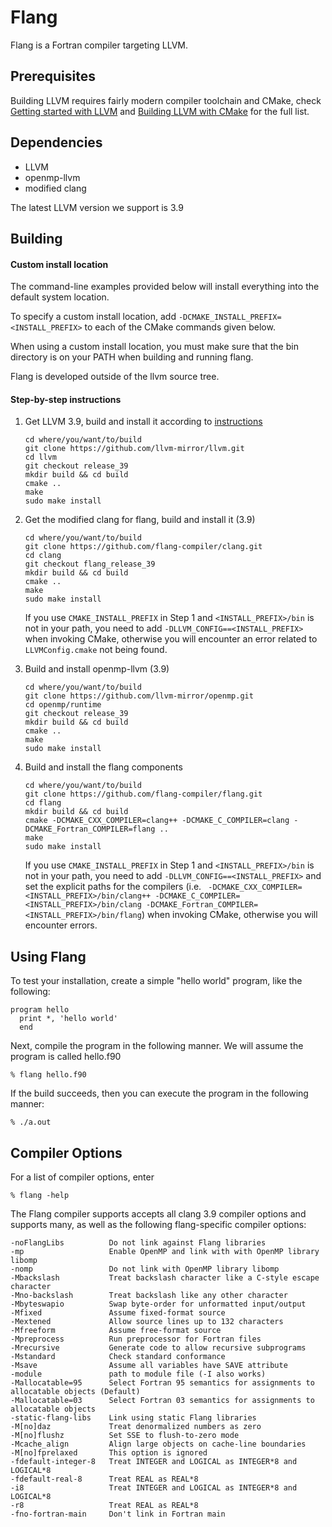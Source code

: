 Flang
=====

Flang is a Fortran compiler targeting LLVM.

## Prerequisites

Building LLVM requires fairly modern compiler toolchain and CMake, check [Getting started with LLVM](http://llvm.org/releases/3.9.0/docs/GettingStarted.html#host-c-toolchain-both-compiler-and-standard-library) and [Building LLVM with CMake][llvm-cmake] for the full list. 

## Dependencies

- LLVM
- openmp-llvm
- modified clang

The latest LLVM version we support is 3.9

## Building

#### Custom install location

The command-line examples provided below will install everything into the default system location.

To specify a custom install location, add `-DCMAKE_INSTALL_PREFIX=<INSTALL_PREFIX>` to each of the CMake commands given below.

When using a custom install location, you must make sure that the bin directory is on your PATH when building and running flang.

Flang is developed outside of the llvm source tree.

#### Step-by-step instructions

1. Get LLVM 3.9, build and install it according to [instructions][llvm-cmake]
   ```
   cd where/you/want/to/build
   git clone https://github.com/llvm-mirror/llvm.git
   cd llvm
   git checkout release_39
   mkdir build && cd build
   cmake ..
   make 
   sudo make install
   ```

2. Get the modified clang for flang, build and install it (3.9)
   ```
   cd where/you/want/to/build
   git clone https://github.com/flang-compiler/clang.git
   cd clang
   git checkout flang_release_39
   mkdir build && cd build
   cmake ..
   make
   sudo make install
   ```
   
   If you use `CMAKE_INSTALL_PREFIX` in Step 1 and `<INSTALL_PREFIX>/bin` is not in your path, you need to add `-DLLVM_CONFIG==<INSTALL_PREFIX>` when invoking CMake, otherwise you will encounter an error related to `LLVMConfig.cmake` not being found.

3. Build and install openmp-llvm (3.9)
   ```
   cd where/you/want/to/build
   git clone https://github.com/llvm-mirror/openmp.git
   cd openmp/runtime
   git checkout release_39
   mkdir build && cd build
   cmake ..
   make
   sudo make install
   ```

4. Build and install the flang components
   ```
   cd where/you/want/to/build
   git clone https://github.com/flang-compiler/flang.git
   cd flang
   mkdir build && cd build
   cmake -DCMAKE_CXX_COMPILER=clang++ -DCMAKE_C_COMPILER=clang -DCMAKE_Fortran_COMPILER=flang ..
   make
   sudo make install
   ```
   
   If you use `CMAKE_INSTALL_PREFIX` in Step 1 and `<INSTALL_PREFIX>/bin` is not in your path, you need to add `-DLLVM_CONFIG==<INSTALL_PREFIX>` and set the explicit paths for the compilers (i.e. ` -DCMAKE_CXX_COMPILER=<INSTALL_PREFIX>/bin/clang++ -DCMAKE_C_COMPILER=<INSTALL_PREFIX>/bin/clang -DCMAKE_Fortran_COMPILER=<INSTALL_PREFIX>/bin/flang`) when invoking CMake, otherwise you will encounter errors.

[llvm-cmake]: http://llvm.org/releases/3.9.0/docs/CMake.html

## Using Flang

To test your installation, create a simple "hello world" program, like the following:

```
program hello
  print *, 'hello world'
  end
```

Next, compile the program in the following manner. We will assume the program is called hello.f90

```
% flang hello.f90
```

If the build succeeds, then you can execute the program in the following manner:

```
% ./a.out
```

## Compiler Options

For a list of compiler options, enter

```
% flang -help
```

The Flang compiler supports accepts all clang 3.9 compiler options and supports many, as well as the following flang-specific compiler options:

```lang-none
-noFlangLibs          Do not link against Flang libraries
-mp                   Enable OpenMP and link with with OpenMP library libomp
-nomp                 Do not link with OpenMP library libomp
-Mbackslash           Treat backslash character like a C-style escape character
-Mno-backslash        Treat backslash like any other character
-Mbyteswapio          Swap byte-order for unformatted input/output
-Mfixed               Assume fixed-format source
-Mextened             Allow source lines up to 132 characters
-Mfreeform            Assume free-format source
-Mpreprocess          Run preprocessor for Fortran files
-Mrecursive           Generate code to allow recursive subprograms
-Mstandard            Check standard conformance
-Msave                Assume all variables have SAVE attribute
-module               path to module file (-I also works)
-Mallocatable=95      Select Fortran 95 semantics for assignments to allocatable objects (Default)
-Mallocatable=03      Select Fortran 03 semantics for assignments to allocatable objects
-static-flang-libs    Link using static Flang libraries
-M[no]daz             Treat denormalized numbers as zero
-M[no]flushz          Set SSE to flush-to-zero mode
-Mcache_align         Align large objects on cache-line boundaries
-M[no]fprelaxed       This option is ignored
-fdefault-integer-8   Treat INTEGER and LOGICAL as INTEGER*8 and LOGICAL*8
-fdefault-real-8      Treat REAL as REAL*8
-i8                   Treat INTEGER and LOGICAL as INTEGER*8 and LOGICAL*8
-r8                   Treat REAL as REAL*8
-fno-fortran-main     Don't link in Fortran main
```

